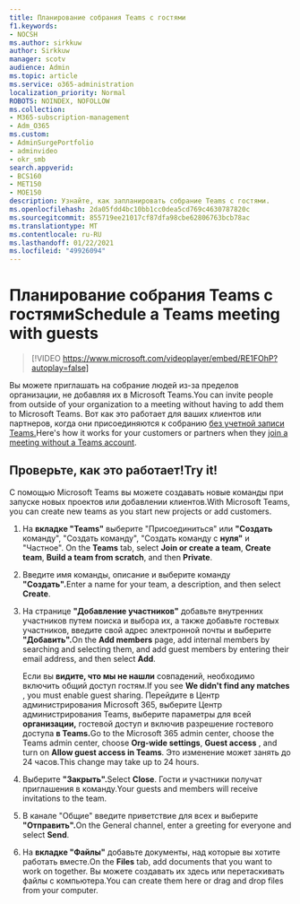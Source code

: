 ```yaml
---
title: Планирование собрания Teams с гостями
f1.keywords:
- NOCSH
ms.author: sirkkuw
author: Sirkkuw
manager: scotv
audience: Admin
ms.topic: article
ms.service: o365-administration
localization_priority: Normal
ROBOTS: NOINDEX, NOFOLLOW
ms.collection:
- M365-subscription-management
- Adm_O365
ms.custom:
- AdminSurgePortfolio
- adminvideo
- okr_smb
search.appverid:
- BCS160
- MET150
- MOE150
description: Узнайте, как запланировать собрание Teams с гостями.
ms.openlocfilehash: 2da05fdd4bc10bb1cc0dea5cd769c4630787820c
ms.sourcegitcommit: 855719ee21017cf87dfa98cbe62806763bcb78ac
ms.translationtype: MT
ms.contentlocale: ru-RU
ms.lasthandoff: 01/22/2021
ms.locfileid: "49926094"
---
```

# <a name="schedule-a-teams-meeting-with-guests"></a><span data-ttu-id="ce866-103">Планирование собрания Teams с гостями</span><span class="sxs-lookup"><span data-stu-id="ce866-103">Schedule a Teams meeting with guests</span></span>

> [!VIDEO https://www.microsoft.com/videoplayer/embed/RE1FOhP?autoplay=false]

<span data-ttu-id="ce866-104">Вы можете приглашать на собрание людей из-за пределов организации, не добавляя их в Microsoft Teams.</span><span class="sxs-lookup"><span data-stu-id="ce866-104">You can invite people from outside of your organization to a meeting without having to add them to Microsoft Teams.</span></span> <span data-ttu-id="ce866-105">Вот как это работает для ваших клиентов или партнеров, когда они присоединяются к собранию [без учетной записи Teams.](https://support.microsoft.com/office/c6efc38f-4e03-4e79-b28f-e65a4c039508)</span><span class="sxs-lookup"><span data-stu-id="ce866-105">Here's how it works for your customers or partners when they [join a meeting without a Teams account](https://support.microsoft.com/office/c6efc38f-4e03-4e79-b28f-e65a4c039508).</span></span>

## <a name="try-it"></a><span data-ttu-id="ce866-106">Проверьте, как это работает!</span><span class="sxs-lookup"><span data-stu-id="ce866-106">Try it!</span></span>

<span data-ttu-id="ce866-107">С помощью Microsoft Teams вы можете создавать новые команды при запуске новых проектов или добавлении клиентов.</span><span class="sxs-lookup"><span data-stu-id="ce866-107">With Microsoft Teams, you can create new teams as you start new projects or add customers.</span></span>

1. <span data-ttu-id="ce866-108">На **вкладке "Teams"** выберите "Присоединиться" или **"Создать** команду", "Создать команду", "Создать команду с **нуля"** и "Частное". </span><span class="sxs-lookup"><span data-stu-id="ce866-108">On the  **Teams** tab, select **Join or create a team**, **Create team**, **Build a team from scratch**, and then **Private**.</span></span>
2. <span data-ttu-id="ce866-109">Введите имя команды, описание и выберите команду **"Создать".**</span><span class="sxs-lookup"><span data-stu-id="ce866-109">Enter a name for your team, a description, and then select  **Create**.</span></span>
3. <span data-ttu-id="ce866-110">На странице **"Добавление участников"** добавьте внутренних участников путем поиска и выбора их, а также добавьте гостевых участников, введите свой адрес электронной почты и выберите **"Добавить".**</span><span class="sxs-lookup"><span data-stu-id="ce866-110">On the  **Add members**  page, add internal members by searching and selecting them, and add guest members by entering their email address, and then select  **Add**.</span></span>

    <span data-ttu-id="ce866-111">Если вы  **видите, что мы не нашли** совпадений, необходимо включить общий доступ гостям.</span><span class="sxs-lookup"><span data-stu-id="ce866-111">If you see  **We didn't find any matches** , you must enable guest sharing.</span></span> <span data-ttu-id="ce866-112">Перейдите в Центр администрирования Microsoft 365, выберите Центр администрирования  Teams, выберите параметры для всей **организации,** гостевой доступ и включив разрешение гостевого доступа **в Teams.**</span><span class="sxs-lookup"><span data-stu-id="ce866-112">Go to the Microsoft 365 admin center, choose the Teams admin center, choose  **Org-wide settings**,  **Guest access** , and turn on  **Allow guest access in Teams**.</span></span> <span data-ttu-id="ce866-113">Это изменение может занять до 24 часов.</span><span class="sxs-lookup"><span data-stu-id="ce866-113">This change may take up to 24 hours.</span></span>

1. <span data-ttu-id="ce866-114">Выберите **"Закрыть".**</span><span class="sxs-lookup"><span data-stu-id="ce866-114">Select  **Close**.</span></span> <span data-ttu-id="ce866-115">Гости и участники получат приглашения в команду.</span><span class="sxs-lookup"><span data-stu-id="ce866-115">Your guests and members will receive invitations to the team.</span></span>
2. <span data-ttu-id="ce866-116">В канале "Общие" введите приветствие для всех и выберите **"Отправить".**</span><span class="sxs-lookup"><span data-stu-id="ce866-116">On the General channel, enter a greeting for everyone and select  **Send**.</span></span>
3. <span data-ttu-id="ce866-117">На  **вкладке "Файлы"** добавьте документы, над которые вы хотите работать вместе.</span><span class="sxs-lookup"><span data-stu-id="ce866-117">On the  **Files** tab, add documents that you want to work on together.</span></span> <span data-ttu-id="ce866-118">Вы можете создавать их здесь или перетаскивать файлы с компьютера.</span><span class="sxs-lookup"><span data-stu-id="ce866-118">You can create them here or drag and drop files from your computer.</span></span>